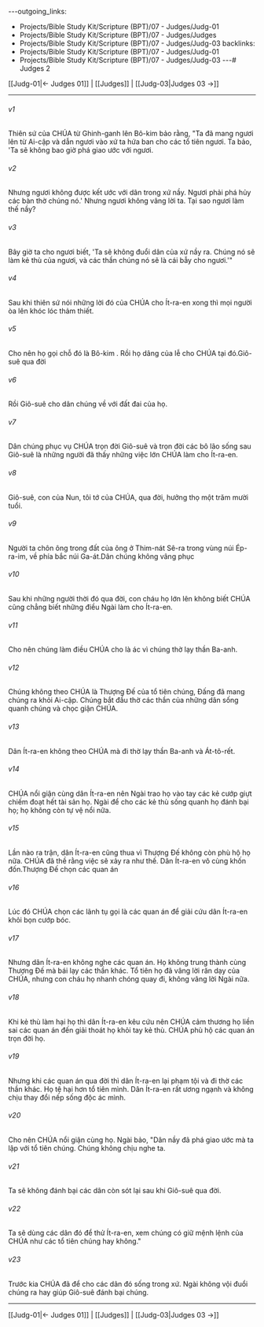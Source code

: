 ---outgoing_links:
  - Projects/Bible Study Kit/Scripture (BPT)/07 - Judges/Judg-01
  - Projects/Bible Study Kit/Scripture (BPT)/07 - Judges/Judges
  - Projects/Bible Study Kit/Scripture (BPT)/07 - Judges/Judg-03
backlinks:
  - Projects/Bible Study Kit/Scripture (BPT)/07 - Judges/Judg-01
  - Projects/Bible Study Kit/Scripture (BPT)/07 - Judges/Judg-03
---# Judges 2

[[Judg-01|← Judges 01]] | [[Judges]] | [[Judg-03|Judges 03 →]]
***



###### v1 
Thiên sứ của CHÚA từ Ghinh-ganh lên Bô-kim bảo rằng, "Ta đã mang ngươi lên từ Ai-cập và dẫn ngươi vào xứ ta hứa ban cho các tổ tiên ngươi. Ta bảo, 'Ta sẽ không bao giờ phá giao ước với ngươi. 

###### v2 
Nhưng ngươi không được kết ước với dân trong xứ nầy. Ngươi phải phá hủy các bàn thờ chúng nó.' Nhưng ngươi không vâng lời ta. Tại sao ngươi làm thế nầy? 

###### v3 
Bây giờ ta cho ngươi biết, 'Ta sẽ không đuổi dân của xứ nầy ra. Chúng nó sẽ làm kẻ thù của ngươi, và các thần chúng nó sẽ là cái bẫy cho ngươi.'" 

###### v4 
Sau khi thiên sứ nói những lời đó của CHÚA cho Ít-ra-en xong thì mọi người òa lên khóc lóc thảm thiết. 

###### v5 
Cho nên họ gọi chỗ đó là Bô-kim . Rồi họ dâng của lễ cho CHÚA tại đó.Giô-suê qua đời 

###### v6 
Rồi Giô-suê cho dân chúng về với đất đai của họ. 

###### v7 
Dân chúng phục vụ CHÚA trọn đời Giô-suê và trọn đời các bô lão sống sau Giô-suê là những người đã thấy những việc lớn CHÚA làm cho Ít-ra-en. 

###### v8 
Giô-suê, con của Nun, tôi tớ của CHÚA, qua đời, hưởng thọ một trăm mười tuổi. 

###### v9 
Người ta chôn ông trong đất của ông ở Thim-nát Sê-ra trong vùng núi Ép-ra-im, về phía bắc núi Ga-át.Dân chúng không vâng phục 

###### v10 
Sau khi những người thời đó qua đời, con cháu họ lớn lên không biết CHÚA cũng chẳng biết những điều Ngài làm cho Ít-ra-en. 

###### v11 
Cho nên chúng làm điều CHÚA cho là ác vì chúng thờ lạy thần Ba-anh. 

###### v12 
Chúng không theo CHÚA là Thượng Đế của tổ tiên chúng, Đấng đã mang chúng ra khỏi Ai-cập. Chúng bắt đầu thờ các thần của những dân sống quanh chúng và chọc giận CHÚA. 

###### v13 
Dân Ít-ra-en không theo CHÚA mà đi thờ lạy thần Ba-anh và Át-tô-rết. 

###### v14 
CHÚA nổi giận cùng dân Ít-ra-en nên Ngài trao họ vào tay các kẻ cướp giựt chiếm đoạt hết tài sản họ. Ngài để cho các kẻ thù sống quanh họ đánh bại họ; họ không còn tự vệ nổi nữa. 

###### v15 
Lần nào ra trận, dân Ít-ra-en cũng thua vì Thượng Đế không còn phù hộ họ nữa. CHÚA đã thề rằng việc sẽ xảy ra như thế. Dân Ít-ra-en vô cùng khốn đốn.Thượng Đế chọn các quan án 

###### v16 
Lúc đó CHÚA chọn các lãnh tụ gọi là các quan án để giải cứu dân Ít-ra-en khỏi bọn cướp bóc. 

###### v17 
Nhưng dân Ít-ra-en không nghe các quan án. Họ không trung thành cùng Thượng Đế mà bái lạy các thần khác. Tổ tiên họ đã vâng lời răn dạy của CHÚA, nhưng con cháu họ nhanh chóng quay đi, không vâng lời Ngài nữa. 

###### v18 
Khi kẻ thù làm hại họ thì dân Ít-ra-en kêu cứu nên CHÚA cảm thương họ liền sai các quan án đến giải thoát họ khỏi tay kẻ thù. CHÚA phù hộ các quan án trọn đời họ. 

###### v19 
Nhưng khi các quan án qua đời thì dân Ít-ra-en lại phạm tội và đi thờ các thần khác. Họ tệ hại hơn tổ tiên mình. Dân Ít-ra-en rất ương ngạnh và không chịu thay đổi nếp sống độc ác mình. 

###### v20 
Cho nên CHÚA nổi giận cùng họ. Ngài bảo, "Dân nầy đã phá giao ước mà ta lập với tổ tiên chúng. Chúng không chịu nghe ta. 

###### v21 
Ta sẽ không đánh bại các dân còn sót lại sau khi Giô-suê qua đời. 

###### v22 
Ta sẽ dùng các dân đó để thử Ít-ra-en, xem chúng có giữ mệnh lệnh của CHÚA như các tổ tiên chúng hay không." 

###### v23 
Trước kia CHÚA đã để cho các dân đó sống trong xứ. Ngài không vội đuổi chúng ra hay giúp Giô-suê đánh bại chúng.

***
[[Judg-01|← Judges 01]] | [[Judges]] | [[Judg-03|Judges 03 →]]
